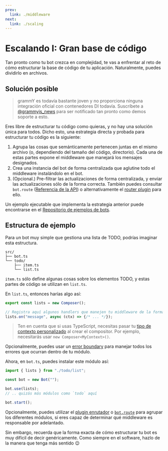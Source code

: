 ```yaml
---
prev:
  link: ./middleware
next:
  link: ./scaling
---
```


# Escalando I: Gran base de código

Tan pronto como tu bot crezca en complejidad, te vas a enfrentar al reto de cómo estructurar la base de código de tu aplicación.
Naturalmente, puedes dividirlo en archivos.

## Solución posible

> grammY es todavía bastante joven y no proporciona ninguna integración oficial con contenedores DI todavía.
> Suscríbete a [@grammyjs_news](https://t.me/grammyjs_news) para ser notificado tan pronto como demos soporte a esto.

Eres libre de estructurar tu código como quieras, y no hay una solución única para todos.
Dicho esto, una estrategia directa y probada para estructurar tu código es la siguiente:

1. Agrupa las cosas que semánticamente pertenecen juntas en el mismo archivo (o, dependiendo del tamaño del código, directorio).
   Cada una de estas partes expone el middleware que manejará los mensajes designados.
2. Crea una instancia del bot de forma centralizada que aglutine todo el middleware instalándolo en el bot.
3. (Opcional.) Pre-filtrar las actualizaciones de forma centralizada, y enviar las actualizaciones sólo de la forma correcta.
   También puedes consultar `bot.route` ([Referencia de la API](https://deno.land/x/grammy/mod.ts?s=Composer#method_route_0)) o alternativamente el [router plugin](../plugins/router) para ello.

Un ejemplo ejecutable que implementa la estrategia anterior puede encontrarse en el [Repositorio de ejemplos de bots](https://github.com/grammyjs/examples/tree/main/scaling).

## Estructura de ejemplo

Para un bot muy simple que gestiona una lista de TODO, podrías imaginar esta estructura.

```txt:no-line-numbers
src/
├── bot.ts
└── todo/
    ├── item.ts
    └── list.ts
```

`item.ts` sólo define algunas cosas sobre los elementos TODO, y estas partes de código se utilizan en `list.ts`.

En `list.ts`, entonces harías algo así:

```ts
export const lists = new Composer();

// Registra aquí algunos handlers que manejen tu middleware de la forma habitual.
lists.on("message", async (ctx) => {/* ... */});
```

> Ten en cuenta que si usas TypeScript, necesitas pasar tu [tipo de contexto personalizado](../guide/context#personalizacion-del-objeto-de-contexto) al crear el compositor.
> Por ejemplo, necesitarás usar `new Composer<MyContext>()`.

Opcionalmente, puedes usar un [error boundary](../guide/errors#error-boundaries) para manejar todos los errores que ocurran dentro de tu módulo.

Ahora, en `bot.ts`, puedes instalar este módulo así:

```ts
import { lists } from "./todo/list";

const bot = new Bot("");

bot.use(lists);
// .. quizás más módulos como `todo` aquí

bot.start();
```

Opcionalmente, puedes utilizar el [plugin enrutador](../plugins/router) o [`bot.route`](https://deno.land/x/grammy/mod.ts?s=Composer#method_route_0) para agrupar los diferentes módulos, si eres capaz de determinar qué middleware es responsable por adelantado.

Sin embargo, recuerda que la forma exacta de cómo estructurar tu bot es muy difícil de decir genéricamente.
Como siempre en el software, hazlo de la manera que tenga más sentido :wink:
